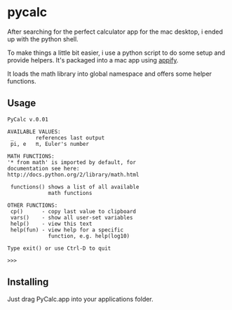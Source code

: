 # pycalc

After searching for the perfect calculator app for the mac desktop, i ended up with the python shell.

To make things a little bit easier, i use a python script to do some setup and provide helpers. It's packaged into a mac app using [appify](https://github.com/subtleGradient/tilde-bin/blob/master/appify).

It loads the math library into global namespace and offers some helper functions.

## Usage
```
PyCalc v.0.01

AVAILABLE VALUES:
 _       references last output
 pi, e   π, Euler's number

MATH FUNCTIONS:
'* from math' is imported by default, for
documentation see here:
http://docs.python.org/2/library/math.html

 functions() shows a list of all available
             math functions

OTHER FUNCTIONS:
 cp()      - copy last value to clipboard
 vars()    - show all user-set variables
 help()    - view this text
 help(fun) - view help for a specific
             function, e.g. help(log10)

Type exit() or use Ctrl-D to quit

>>> 
```

## Installing
Just drag PyCalc.app into your applications folder.